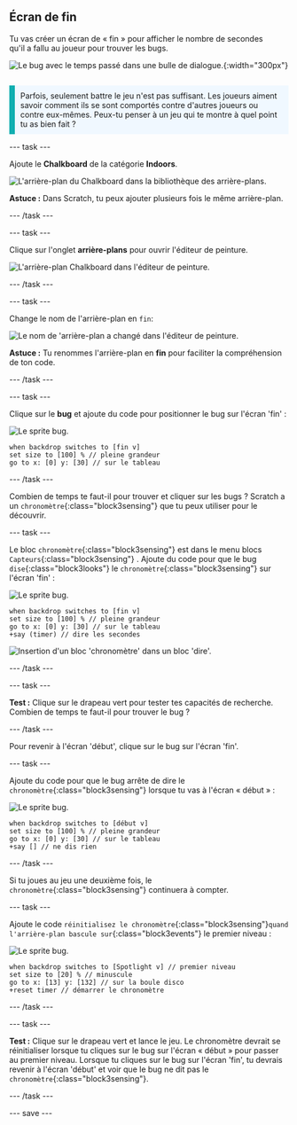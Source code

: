 ## Écran de fin

<div style="display: flex; flex-wrap: wrap">
<div style="flex-basis: 200px; flex-grow: 1; margin-right: 15px;">
Tu vas créer un écran de « fin » pour afficher le nombre de secondes qu'il a fallu au joueur pour trouver les bugs. 
</div>
<div>

![Le bug avec le temps passé dans une bulle de dialogue.](images/end-screen.png){:width="300px"}

</div>
</div>

<p style="border-left: solid; border-width:10px; border-color: #0faeb0; background-color: aliceblue; padding: 10px;">
Parfois, seulement battre le jeu n'est pas suffisant. Les joueurs aiment savoir comment ils se sont comportés contre d'autres joueurs ou contre eux-mêmes. Peux-tu penser à un jeu qui te montre à quel point tu as bien fait ?</p>

--- task ---

Ajoute le **Chalkboard** de la catégorie **Indoors**.

![L'arrière-plan du Chalkboard dans la bibliothèque des arrière-plans.](images/chalkboard.png)

**Astuce :** Dans Scratch, tu peux ajouter plusieurs fois le même arrière-plan.

--- /task ---

--- task ---

Clique sur l'onglet **arrière-plans** pour ouvrir l'éditeur de peinture.

![L'arrière-plan Chalkboard dans l'éditeur de peinture.](images/chalkboard2-paint.png)

--- /task ---

--- task ---

Change le nom de l'arrière-plan en `fin`:

![Le nom de 'arrière-plan a changé dans l'éditeur de peinture.](images/end-screen-name.png)

**Astuce :** Tu renommes l'arrière-plan en **fin** pour faciliter la compréhension de ton code.

--- /task ---

--- task ---

Clique sur le **bug** et ajoute du code pour positionner le bug sur l'écran 'fin' :

![Le sprite bug.](images/bug-sprite.png)

```blocks3
when backdrop switches to [fin v]
set size to [100] % // pleine grandeur
go to x: [0] y: [30] // sur le tableau
```

--- /task ---

Combien de temps te faut-il pour trouver et cliquer sur les bugs ? Scratch a un `chronomètre`{:class="block3sensing"} que tu peux utiliser pour le découvrir.

--- task ---

Le bloc `chronomètre`{:class="block3sensing"} est dans le menu blocs `Capteurs`{:class="block3sensing"} . Ajoute du code pour que le bug `dise`{:class="block3looks"} le `chronomètre`{:class="block3sensing"} sur l'écran 'fin' :

![Le sprite bug.](images/bug-sprite.png)

```blocks3
when backdrop switches to [fin v]
set size to [100] % // pleine grandeur
go to x: [0] y: [30] // sur le tableau
+say (timer) // dire les secondes
```

![Insertion d'un bloc 'chronomètre' dans un bloc 'dire'.](images/inserting-blocks.gif)

--- /task ---

--- task ---

**Test :** Clique sur le drapeau vert pour tester tes capacités de recherche. Combien de temps te faut-il pour trouver le bug ?

--- /task ---

Pour revenir à l'écran 'début', clique sur le bug sur l'écran 'fin'.

--- task ---

Ajoute du code pour que le bug arrête de dire le `chronomètre`{:class="block3sensing"} lorsque tu vas à l'écran « début » :

![Le sprite bug.](images/bug-sprite.png)

```blocks3
when backdrop switches to [début v]
set size to [100] % // pleine grandeur
go to x: [0] y: [30] // sur le tableau
+say [] // ne dis rien
```

--- /task ---

Si tu joues au jeu une deuxième fois, le `chronomètre`{:class="block3sensing"} continuera à compter.

--- task ---

Ajoute le code `réinitialisez le chronomètre`{:class="block3sensing"}`quand l'arrière-plan bascule sur`{:class="block3events"} le premier niveau :

![Le sprite bug.](images/bug-sprite.png)

```blocks3
when backdrop switches to [Spotlight v] // premier niveau
set size to [20] % // minuscule
go to x: [13] y: [132] // sur la boule disco
+reset timer // démarrer le chronomètre
```

--- /task ---

--- task ---

**Test :** Clique sur le drapeau vert et lance le jeu. Le chronomètre devrait se réinitialiser lorsque tu cliques sur le bug sur l'écran « début » pour passer au premier niveau. Lorsque tu cliques sur le bug sur l'écran 'fin', tu devrais revenir à l'écran 'début' et voir que le bug ne dit pas le `chronomètre`{:class="block3sensing"}.

--- /task ---

--- save ---
